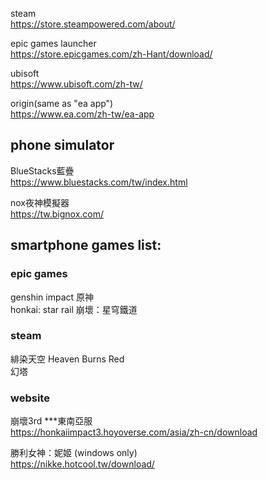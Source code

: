 steam  
https://store.steampowered.com/about/  

epic games launcher  
https://store.epicgames.com/zh-Hant/download/  

ubisoft  
https://www.ubisoft.com/zh-tw/  

origin(same as "ea app")  
https://www.ea.com/zh-tw/ea-app  

## phone simulator  
BlueStacks藍疊  
https://www.bluestacks.com/tw/index.html  

nox夜神模擬器  
https://tw.bignox.com/  

## smartphone games list:  
### epic games  
genshin impact 原神  
honkai: star rail 崩壞：星穹鐵道  

### steam
緋染天空 Heaven Burns Red  
幻塔  

### website  
崩壞3rd  ***東南亞服  
https://honkaiimpact3.hoyoverse.com/asia/zh-cn/download  

勝利女神：妮姬  (windows only)  
https://nikke.hotcool.tw/download/  
